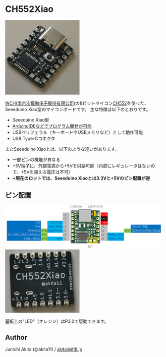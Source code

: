 # CH552Xiao

<img src="https://github.com/akita11/CH552Xiao/blob/main/CH552Xiao.png" width="240px">

[WCH(南京沁恒微电子股份有限公司)](http://wch-ic.com/)の8ビットマイコン[CH552](http://wch-ic.com/products/CH552.html)を使った、Seeeduino Xiao型のマイコンボードです。
主な特徴は以下のとおりです。

- Seeeduino Xiao型
- [ArduinoIDEなどでプログラム開発が可能](https://qiita.com/akita11/items/d7baed4ca3c06e292637)
- USBペリフェラル（キーボードやUSBメモリなど）として動作可能
- USB Type-Cコネクタ

またSeeeduino Xiaoとは、以下のような違いがあります。
- 一部ピンの機能が異なる
- +5V端子に、外部電源から+5Vを供給可能（内部にレギュレータはないので、+5Vを超える電圧は不可）
- **+現在のロットでは、Seeeduino Xiaoとは3.3Vと+5Vのピン配置が逆**

## ピン配置

<img src="https://github.com/akita11/CH552Xiao/blob/main/CH552Xiao_pin.png" width="720px">

<img src="https://github.com/akita11/CH552Xiao/blob/main/CH552Xiao_Back.png" width="240px">

基板上の"LED"（オレンジ）はP3.0で駆動できます。


## Author

Junichi Akita (@akita11) / akita@ifdl.jp






